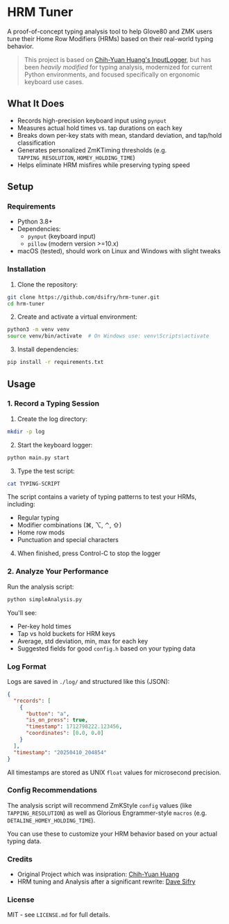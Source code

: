 # HRM Tuner

A proof-of-concept typing analysis tool to help Glove80 and ZMK users tune their Home Row Modifiers (HRMs) based on their real-world typing behavior.

> This project is based on [Chih-Yuan Huang's InputLogger](https://github.com/yuan64198/InputLogger), but has been _heavily modified_ for typing analysis, modernized for current Python environments, and focused specifically on ergonomic keyboard use cases.

## What It Does

- Records high-precision keyboard input using `pynput`
- Measures actual hold times vs. tap durations on each key
- Breaks down per-key stats with mean, standard deviation, and tap/hold classification
- Generates personalized ZmKTiming thresholds (e.g. `TAPPING_RESOLUTION`, `HOMEY_HOLDING_TIME`)
- Helps eliminate HRM misfires while preserving typing speed

## Setup

### Requirements

- Python 3.8+
- Dependencies:
  - `pynput` (keyboard input)
  - `pillow` (modern version >=10.x)
- macOS (tested), should work on Linux and Windows with slight tweaks

### Installation

1. Clone the repository:

```sh
git clone https://github.com/dsifry/hrm-tuner.git
cd hrm-tuner
```

2. Create and activate a virtual environment:

```sh
python3 -m venv venv
source venv/bin/activate  # On Windows use: venv\Scripts\activate
```

3. Install dependencies:

```sh
pip install -r requirements.txt
```

## Usage

### 1. Record a Typing Session

1. Create the log directory:

```sh
mkdir -p log
```

2. Start the keyboard logger:

```sh
python main.py start
```

3. Type the test script:

```sh
cat TYPING-SCRIPT
```

The script contains a variety of typing patterns to test your HRMs, including:

- Regular typing
- Modifier combinations (⌘, ⌥, ⌃, ⇧)
- Home row mods
- Punctuation and special characters

4. When finished, press Control-C to stop the logger

### 2. Analyze Your Performance

Run the analysis script:

```sh
python simpleAnalysis.py
```

You'll see:

- Per-key hold times
- Tap vs hold buckets for HRM keys
- Average, std deviation, min, max for each key
- Suggested fields for good `config.h` based on your typing data

### Log Format

Logs are saved in `./log/` and structured like this (JSON):

```json
{
  "records": [
    {
      "button": "a",
      "is_on_press": true,
      "timestamp": 1712798222.123456,
      "coordinates": [0.0, 0.0]
    }
  ],
  "timestamp": "20250410_204854"
}
```

All timestamps are stored as UNIX `float` values for microsecond precision.

### Config Recommendations

The analysis script will recommend ZmKStyle `config` values (like `TAPPING_RESOLUTION`) as well as
Glorious Engrammer-style `macros` (e.g. `DETALINE_HOMEY_HOLDING_TIME`).

You can use these to customize your HRM behavior based on your actual typing data.

### Credits

- Original Project which was insipration: [Chih-Yuan Huang](https://yuan64198.github.io/)
- HRM tuning and Analysis after a significant rewrite: [Dave Sifry](https://github.com/dsifry)

### License

MIT - see `LICENSE.md` for full details.
